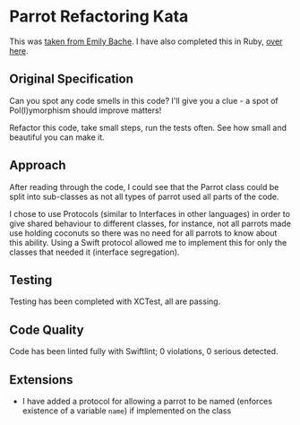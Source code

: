 # Parrot Refactoring Kata
This was [taken from Emily Bache](https://github.com/emilybache/Parrot-Refactoring-Kata). I have also completed this in Ruby, [over here](https://github.com/acodeguy/parrot_refactoring_kata).

## Original Specification
Can you spot any code smells in this code? I'll give you a clue - a spot of Pol(l)ymorphism should improve matters!

Refactor this code, take small steps, run the tests often. See how small and beautiful you can make it.

## Approach
After reading through the code, I could see that the Parrot class could be split into sub-classes as not all types of parrot used all parts of the code.

I chose to use Protocols (similar to Interfaces in other languages) in order to give shared behaviour to different classes, for instance, not all parrots made use holding coconuts so there was no need for all parrots to know about this ability. Using a Swift protocol allowed me to implement this for only the classes that needed it (interface segregation).

## Testing
Testing has been completed with XCTest, all are passing.

## Code Quality
Code has been linted fully with Swiftlint; 0 violations, 0 serious detected.

## Extensions
- I have added a protocol for allowing a parrot to be named (enforces existence of a variable ```name```) if implemented on the class
